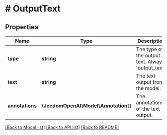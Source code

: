 # # OutputText

## Properties

Name | Type | Description | Notes
------------ | ------------- | ------------- | -------------
**type** | **string** | The type of the output text. Always &#x60;output_text&#x60;. |
**text** | **string** | The text output from the model. |
**annotations** | [**\JeedomOpenAI\Model\Annotation[]**](Annotation.md) | The annotations of the text output. |

[[Back to Model list]](../../README.md#models) [[Back to API list]](../../README.md#endpoints) [[Back to README]](../../README.md)
